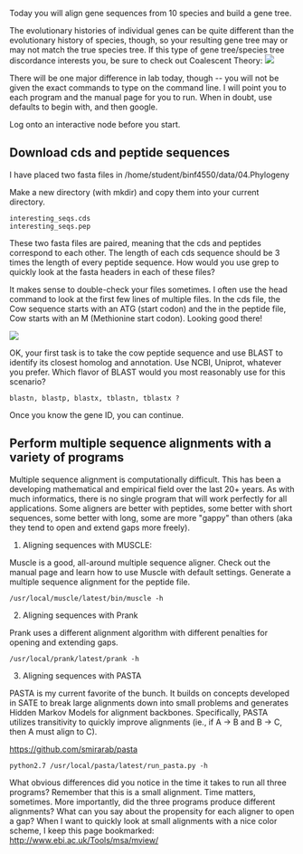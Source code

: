 Today you will align gene sequences from 10 species and build a gene tree. 

The evolutionary histories of individual genes can be quite different than the evolutionary history of species, though, so your resulting gene tree may or may not match the true species tree. If this type of gene tree/species tree discordance interests you, be sure to check out Coalescent Theory:
![](https://biologos.org/files/resources/dnavariant.png)

There will be one major difference in lab today, though -- you will not be given the exact commands to type on the command line. I will point you to each program and the manual page for you to run. When in doubt, use defaults to begin with, and then google.

Log onto an interactive node before you start.

## Download cds and peptide sequences
I have placed two fasta files in /home/student/binf4550/data/04.Phylogeny

Make a new directory (with mkdir) and copy them into your current directory. 

    interesting_seqs.cds
    interesting_seqs.pep

These two fasta files are paired, meaning that the cds and peptides correspond to each other. The length of each cds sequence should be 3 times the length of every peptide sequence. How would you use grep to quickly look at the fasta headers in each of these files?

It makes sense to double-check your files sometimes. I often use the head command to look at the first few lines of multiple files. In the cds file, the Cow sequence starts with an ATG (start codon) and the in the peptide file, Cow starts with an M (Methionine start codon). Looking good there!

![](http://i.imgur.com/BhtJW8n.png)

OK, your first task is to take the cow peptide sequence and use BLAST to identify its closest homolog and annotation. Use NCBI, Uniprot, whatever you prefer. Which flavor of BLAST would you most reasonably use for this scenario?

    blastn, blastp, blastx, tblastn, tblastx ?

Once you know the gene ID, you can continue.

## Perform multiple sequence alignments with a variety of programs

Multiple sequence alignment is computationally difficult. This has been a developing mathematical and empirical field over the last 20+ years. As with much informatics, there is no single program that will work perfectly for all applications. Some aligners are better with peptides, some better with short sequences, some better with long, some are more "gappy" than others (aka they tend to open and extend gaps more freely).  

1) Aligning sequences with MUSCLE:

Muscle is a good, all-around multiple sequence aligner. Check out the manual page and learn how to use Muscle with default settings. Generate a multiple sequence alignment for the peptide file.

    /usr/local/muscle/latest/bin/muscle -h

2) Aligning sequences with Prank

Prank uses a different alignment algorithm with different penalties for opening and extending gaps.

    /usr/local/prank/latest/prank -h

3) Aligning sequences with PASTA

PASTA is my current favorite of the bunch. It builds on concepts developed in SATE to break large alignments down into small problems and generates Hidden Markov Models for alignment backbones. Specifically, PASTA utilizes transitivity to quickly improve alignments (ie., if A -> B and B -> C, then A must align to C). 

https://github.com/smirarab/pasta

    python2.7 /usr/local/pasta/latest/run_pasta.py -h

What obvious differences did you notice in the time it takes to run all three programs? Remember that this is a small alignment. Time matters, sometimes. More importantly, did the three programs produce different alignments? What can you say about the propensity for each aligner to open a gap? When I want to quickly look at small alignments with a nice color scheme, I keep this page bookmarked: http://www.ebi.ac.uk/Tools/msa/mview/